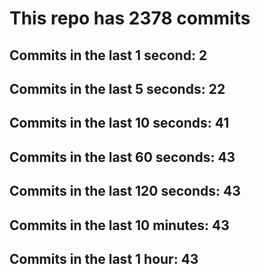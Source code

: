 # This repo has 2378 commits

## Commits in the last 1 second: 2
## Commits in the last 5 seconds: 22
## Commits in the last 10 seconds: 41
## Commits in the last 60 seconds: 43
## Commits in the last 120 seconds: 43
## Commits in the last 10 minutes: 43
## Commits in the last 1 hour: 43
